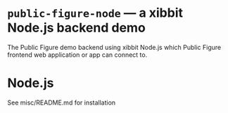 # `public-figure-node` — a xibbit Node.js backend demo

The Public Figure demo backend using xibbit Node.js which Public Figure frontend web application or app can connect to.

# Node.js

See misc/README.md for installation

